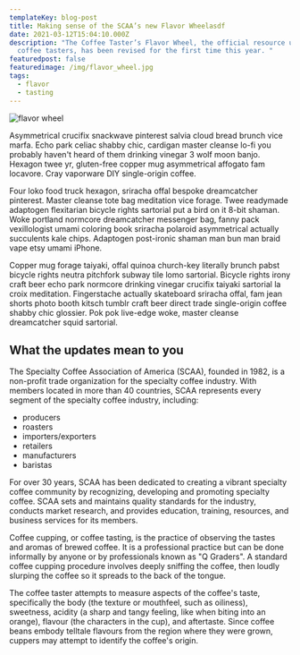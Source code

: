 ```yaml
---
templateKey: blog-post
title: Making sense of the SCAA’s new Flavor Wheelasdf
date: 2021-03-12T15:04:10.000Z
description: "The Coffee Taster’s Flavor Wheel, the official resource used by
  coffee tasters, has been revised for the first time this year. "
featuredpost: false
featuredimage: /img/flavor_wheel.jpg
tags:
  - flavor
  - tasting
---
```

![flavor wheel](/img/chemex.jpg)

Asymmetrical crucifix snackwave pinterest salvia cloud bread brunch vice marfa. Echo park celiac shabby chic, cardigan master cleanse lo-fi you probably haven't heard of them drinking vinegar 3 wolf moon banjo. Hexagon twee yr, gluten-free copper mug asymmetrical affogato fam locavore. Cray vaporware DIY single-origin coffee.


Four loko food truck hexagon, sriracha offal bespoke dreamcatcher pinterest. Master cleanse tote bag meditation vice forage. Twee readymade adaptogen flexitarian bicycle rights sartorial put a bird on it 8-bit shaman. Woke portland normcore dreamcatcher messenger bag, fanny pack vexillologist umami coloring book sriracha polaroid asymmetrical actually succulents kale chips. Adaptogen post-ironic shaman man bun man braid vape etsy umami iPhone.

Copper mug forage taiyaki, offal quinoa church-key literally brunch pabst bicycle rights neutra pitchfork subway tile lomo sartorial. Bicycle rights irony craft beer echo park normcore drinking vinegar crucifix taiyaki sartorial la croix meditation. Fingerstache actually skateboard sriracha offal, fam jean shorts photo booth kitsch tumblr craft beer direct trade single-origin coffee shabby chic glossier. Pok pok live-edge woke, master cleanse dreamcatcher squid sartorial.

## What the updates mean to you

The Specialty Coffee Association of America (SCAA), founded in 1982, is a non-profit trade organization for the specialty coffee industry. With members located in more than 40 countries, SCAA represents every segment of the specialty coffee industry, including:

* producers
* roasters
* importers/exporters
* retailers
* manufacturers
* baristas

For over 30 years, SCAA has been dedicated to creating a vibrant specialty coffee community by recognizing, developing and promoting specialty coffee. SCAA sets and maintains quality standards for the industry, conducts market research, and provides education, training, resources, and business services for its members.

Coffee cupping, or coffee tasting, is the practice of observing the tastes and aromas of brewed coffee. It is a professional practice but can be done informally by anyone or by professionals known as "Q Graders". A standard coffee cupping procedure involves deeply sniffing the coffee, then loudly slurping the coffee so it spreads to the back of the tongue.

The coffee taster attempts to measure aspects of the coffee's taste, specifically the body (the texture or mouthfeel, such as oiliness), sweetness, acidity (a sharp and tangy feeling, like when biting into an orange), flavour (the characters in the cup), and aftertaste. Since coffee beans embody telltale flavours from the region where they were grown, cuppers may attempt to identify the coffee's origin.